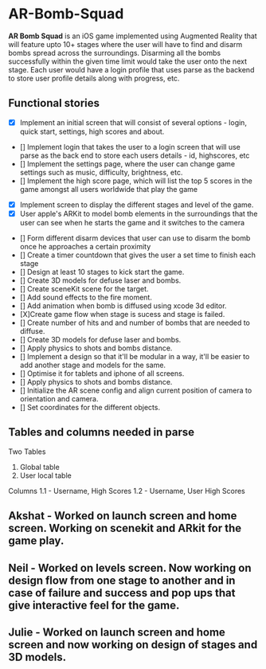 # AR-Bomb-Squad

**AR Bomb Squad** is an iOS game implemented using Augmented Reality that will feature upto 10+ stages where the user will have to find and disarm bombs spread across the surroundings. 
Disarming all the bombs successfully within the given time limit would take the user onto the next stage. 
Each user would have a login profile that uses parse as the backend to store user profile details along with progress, etc. 


## Functional stories
- [X] Implement an initial screen that will consist of several options - login, quick start, settings, high scores and about. 
- [] Implement login that takes the user to a login screen that will use parse as the back end to store each users details - id, highscores, etc
- [] Implement the settings page, where the user can change game settings such as music, difficulty, brightness, etc. 
- [] Implement the high score page, which will list the top 5 scores in the game amongst all users worldwide that play the game
- [X] Implement screen to display the different stages and level of the game.
- [X] User apple's ARKit to model bomb elements in the surroundings that the user can see when he starts the game and it switches    to the camera
- [] Form different disarm devices that user can use to disarm the bomb once he approaches a certain proximity
- [] Create a timer countdown that gives the user a set time to finish each stage
- [] Design at least 10 stages to kick start the game.
- [] Create 3D models for defuse laser and bombs.
- [] Create sceneKit scene for the target.
- [] Add sound effects to the fire moment.
- [] Add animation when bomb is diffused using xcode 3d editor.
- [X]Create game flow when stage is sucess and stage is failed.
- [] Create number of hits and and number of bombs that are needed to diffuse.
- [] Create 3D models for defuse laser and bombs.
- [] Apply physics to shots and bombs distance.
- [] Implement a design so that it'll be modular in a way, it'll be easier to add another stage and models for the same.
- [] Optimise it for tablets and iphone of all screens.
- [] Apply physics to shots and bombs distance.
- [] Initialize the AR scene config and align current position of camera to orientation and camera.
- [] Set coordinates for the different objects.


## Tables and columns needed in parse

Two Tables 
1. Global table
2. User local table

Columns
1.1 - Username, High Scores
1.2 - Username, User High Scores

## Akshat - Worked on launch screen and home screen. Working on scenekit and ARkit for the game play.

## Neil -  Worked on levels screen. Now working on design flow from one stage to another and in case of failure and success and pop ups that give interactive feel for the game.

## Julie - Worked on launch screen and home screen and now working on design of stages and 3D models.



